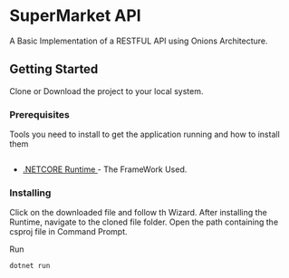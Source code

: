 # SuperMarket API

A Basic Implementation of a RESTFUL API using Onions Architecture.

## Getting Started

Clone or Download the project to your local system.

### Prerequisites

Tools you need to install to get the application running  and how to install them

```
```
* [.NETCORE Runtime ](https://dotnet.microsoft.com/download/dotnet-core/thank-you/runtime-desktop-3.1.5-windows-x64-installer)- The FrameWork Used.

### Installing

Click on the downloaded file and follow th Wizard. After installing the Runtime, navigate to the cloned file folder. Open the path containing the csproj file in Command Prompt. 

Run

```
dotnet run
```




